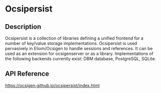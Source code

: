 Ocsipersist
===========

Description
-----------

Ocsipersist is a collection of libraries defining a unified frontend for a number of key/value storage implementations. Ocsipersist is used pervasively in Eliom/Ocsigen to handle sessions and references. It can be used as an extension for ocsigenserver or as a library. Implementations of the following backends currently exist: DBM database, PostgreSQL, SQLite.

API Reference
-------------

https://ocsigen.github.io/ocsipersist/index.html
